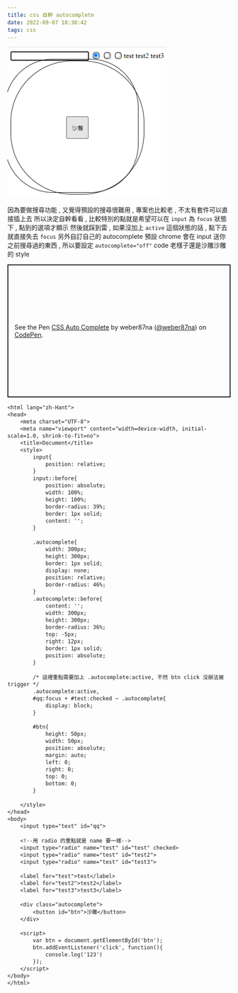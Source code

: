 ```yaml
---
title: css 自幹 autocomplete
date: 2022-09-07 18:38:42
tags: css
---
```

![autocomplete](https://raw.githubusercontent.com/weber87na/flowers/master/autocomplete.png)

<!-- more -->

因為要做搜尋功能 , 又覺得預設的搜尋很難用 , 專案也比較老 , 不太有套件可以直接插上去
所以決定自幹看看 , 比較特別的點就是希望可以在 `input` 為 `focus` 狀態下 , 點到的選項才顯示
然後就踩到雷 , 如果沒加上 `active` 這個狀態的話 , 點下去就直接失去 `focus`
另外自訂自己的 autocomplete 預設 chrome 會在 input 送你之前搜尋過的東西 , 所以要設定 `autocomplete="off"`
code 老樣子還是沙雕沙雕的 style


<p class="codepen" data-height="300" data-default-tab="html,result" data-slug-hash="abGByaj" data-user="weber87na" style="height: 300px; box-sizing: border-box; display: flex; align-items: center; justify-content: center; border: 2px solid; margin: 1em 0; padding: 1em;">
  <span>See the Pen <a href="https://codepen.io/weber87na/pen/abGByaj">
  CSS Auto Complete</a> by weber87na (<a href="https://codepen.io/weber87na">@weber87na</a>)
  on <a href="https://codepen.io">CodePen</a>.</span>
</p>
<script async src="https://cpwebassets.codepen.io/assets/embed/ei.js"></script>


```
<html lang="zh-Hant">
<head>
    <meta charset="UTF-8">
    <meta name="viewport" content="width=device-width, initial-scale=1.0, shrink-to-fit=no">
    <title>Document</title>
    <style>
        input{
            position: relative;
        }
        input::before{
            position: absolute;
            width: 100%;
            height: 100%;
            border-radius: 39%;
            border: 1px solid;
            content: '';
        }
        
        .autocomplete{
            width: 300px;
            height: 300px;
            border: 1px solid;
            display: none;
            position: relative;
            border-radius: 46%;
        }
        .autocomplete::before{
            content: '';
            width: 300px;
            height: 300px;
            border-radius: 36%;
            top: -5px;
            right: 12px;
            border: 1px solid;
            position: absolute;
        }

        /* 這裡重點需要加上 .autocomplete:active, 不然 btn click 沒辦法被 trigger */
        .autocomplete:active,
        #qq:focus + #test:checked ~ .autocomplete{
            display: block;
        }

        #btn{
            height: 50px;
            width: 50px;
            position: absolute;
            margin: auto;
            left: 0;
            right: 0;
            top: 0;
            bottom: 0;
        }

    </style>
</head>
<body>
    <input type="text" id="qq">

    <!--用 radio 的重點就是 name 要一樣-->
    <input type="radio" name="test" id="test" checked>
    <input type="radio" name="test" id="test2">
    <input type="radio" name="test" id="test3">

    <label for="test">test</label>
    <label for="test2">test2</label>
    <label for="test3">test3</label>

    <div class="autocomplete">
        <button id="btn">沙雕</button>
    </div>

    <script>
        var btn = document.getElementById('btn');
        btn.addEventListener('click', function(){
            console.log('123')
        });
    </script>
</body>
</html>
```
